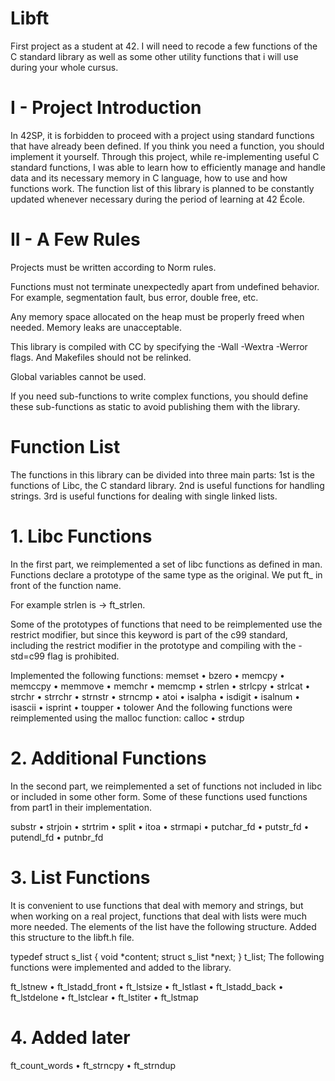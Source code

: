 # Libft
First project as a student at 42. I will need to recode a few functions of the C standard library as well as some other utility functions that i will use during your whole cursus. 

# I - Project Introduction
In 42SP, it is forbidden to proceed with a project using standard functions that have already been defined. If you think you need a function, you should implement it yourself. Through this project, while re-implementing useful C standard functions, I was able to learn how to efficiently manage and handle data and its necessary memory in C language, how to use and how functions work. The function list of this library is planned to be constantly updated whenever necessary during the period of learning at 42 École.

# II - A Few Rules
Projects must be written according to Norm rules.

Functions must not terminate unexpectedly apart from undefined behavior. For example, segmentation fault, bus error, double free, etc.

Any memory space allocated on the heap must be properly freed when needed. Memory leaks are unacceptable.

This library is compiled with CC by specifying the -Wall -Wextra -Werror flags. And Makefiles should not be relinked.

Global variables cannot be used.

If you need sub-functions to write complex functions, you should define these sub-functions as static to avoid publishing them with the library.

# Function List
The functions in this library can be divided into three main parts:
1st is the functions of Libc, the C standard library.
2nd is useful functions for handling strings.
3rd is useful functions for dealing with single linked lists.

# 1. Libc Functions
In the first part, we reimplemented a set of libc functions as defined in man. Functions declare a prototype of the same type as the original. We put ft_ in front of the function name.

For example strlen is -> ft_strlen.

Some of the prototypes of functions that need to be reimplemented use the restrict modifier, but since this keyword is part of the c99 standard, including the restrict modifier in the prototype and compiling with the -std=c99 flag is prohibited.

Implemented the following functions:
memset • bzero • memcpy • memccpy • memmove • memchr • memcmp • strlen • strlcpy • strlcat • strchr • strrchr • strnstr • strncmp • atoi • isalpha • isdigit • isalnum • isascii • isprint • toupper • tolower
And the following functions were reimplemented using the malloc function:
calloc • strdup

# 2. Additional Functions
In the second part, we reimplemented a set of functions not included in libc or included in some other form. Some of these functions used functions from part1 in their implementation.

substr • strjoin • strtrim • split • itoa • strmapi • putchar_fd • putstr_fd • putendl_fd • putnbr_fd

# 3. List Functions
It is convenient to use functions that deal with memory and strings, but when working on a real project, functions that deal with lists were much more needed. The elements of the list have the following structure. Added this structure to the libft.h file.

typedef struct s_list { void *content; struct s_list *next; } t_list; The following functions were implemented and added to the library.

ft_lstnew • ft_lstadd_front • ft_lstsize • ft_lstlast • ft_lstadd_back • ft_lstdelone • ft_lstclear • ft_lstiter • ft_lstmap
# 4. Added later
ft_count_words • ft_strncpy • ft_strndup
